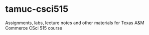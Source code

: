 # tamuc-csci515
Assignments, labs, lecture notes and other materials for Texas A&amp;M Commerce CSci 515 course
